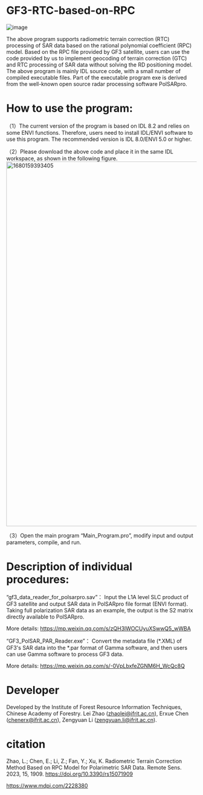 # GF3-RTC-based-on-RPC
![image](https://user-images.githubusercontent.com/40664903/227858718-59542645-f2d5-4346-b516-5ae309fd8f38.png)

The above program supports radiometric terrain correction (RTC) processing of SAR data based on the rational polynomial coefficient (RPC) model. Based on the RPC file provided by GF3 satellite, users can use the code provided by us to implement geocoding of terrain correction (GTC) and RTC processing of SAR data without solving the RD positioning model. The above program is mainly IDL source code, with a small number of compiled executable files. Part of the executable program exe is derived from the well-known open source radar processing software PolSARpro.

# How to use the program:

（1）The current version of the program is based on IDL 8.2 and relies on some ENVI functions. Therefore, users need to install IDL/ENVI software to use this program. The recommended version is IDL 8.0/ENVI 5.0 or higher. 

（2）Please download the above code and place it in the same IDL workspace, as shown in the following figure.
<img width="965" alt="1680159393405" src="https://user-images.githubusercontent.com/40664903/228754326-603caae2-04c3-4e80-8281-ea3372e2ef07.png">

（3）Open the main program “Main_Program.pro”, modify input and output parameters, compile, and run.

# Description of individual procedures:

“gf3_data_reader_for_polsarpro.sav”： Input the L1A level SLC product of GF3 satellite and output SAR data in PolSARpro file format (ENVI format). Taking full polarization SAR data as an example, the output is the S2 matrix directly available to PolSARpro.

More details: https://mp.weixin.qq.com/s/zQH3lWOCUyuXSwwQ5_wWBA

“GF3_PolSAR_PAR_Reader.exe”： Convert the metadata file (*.XML) of GF3's SAR data into the *.par format of Gamma software, and then users can use Gamma software to process GF3 data.

More details: https://mp.weixin.qq.com/s/-0VpLbxfeZGNM6H_WcQc8Q

# Developer
Developed by the Institute of Forest Resource Information Techniques, Chinese Academy of Forestry.
Lei Zhao (zhaolei@ifrit.ac.cn), Erxue Chen (chenerx@ifrit.ac.cn), Zengyuan Li (zengyuan.li@ifrit.ac.cn).

# citation
Zhao, L.; Chen, E.; Li, Z.; Fan, Y.; Xu, K. Radiometric Terrain Correction Method Based on RPC Model for Polarimetric SAR Data. Remote Sens. 2023, 15, 1909. https://doi.org/10.3390/rs15071909

https://www.mdpi.com/2228380
